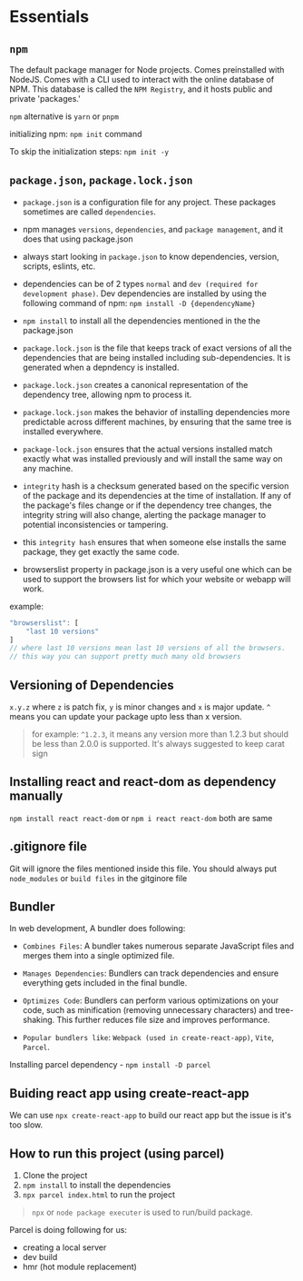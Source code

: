 # Essentials

## `npm`

The default package manager for Node projects. Comes preinstalled with NodeJS. Comes with a CLI used to interact with the online database of NPM. This database is called the `NPM Registry`, and it hosts public and private 'packages.' 

`npm` alternative is `yarn` or `pnpm`

initializing npm: `npm init` command

To skip the initialization steps: `npm init -y`

## `package.json`, `package.lock.json`

- `package.json` is a configuration file for any project.
These packages sometimes are called `dependencies`.

- npm manages `versions`, `dependencies`, and `package management`, and it does that using package.json

- always start looking in `package.json` to know dependencies, version, scripts, eslints, etc.

- dependencies can be of 2 types `normal` and `dev (required for development phase)`. Dev dependencies are installed by using the following command of npm: `npm install -D {dependencyName}`

- `npm install` to install all the dependencies mentioned in the the package.json

- `package.lock.json` is the file that keeps track of exact versions of all the dependencies that are being installed including sub-dependencies. It is generated when a depndency is installed.

- `package.lock.json` creates a canonical representation of the dependency tree, allowing npm to process it.

- `package.lock.json` makes the behavior of installing dependencies more predictable across different machines, by ensuring that the same tree is installed everywhere.

- `package-lock.json` ensures that the actual versions installed match exactly what was installed previously and will install the same way on any machine.

- `integrity` hash is a checksum generated based on the specific version of the package and its dependencies at the time of installation. If any of the package's files change or if the dependency tree changes, the integrity string will also change, alerting the package manager to potential inconsistencies or tampering.

- this `integrity hash` ensures that when someone else installs the same package, they get exactly the same code.

- browserslist property in package.json is a very useful one which can be used to support the browsers list for which your website or webapp will work.

example:

```js
"browserslist": [
    "last 10 versions"  
]
// where last 10 versions mean last 10 versions of all the browsers.
// this way you can support pretty much many old browsers
```

## Versioning of Dependencies
`x.y.z` where `z` is patch fix, `y` is minor changes and `x` is major update.
`^` means you can update your package upto less than x version.
> for example: `^1.2.3`, it means any version more than 1.2.3 but should be less than 2.0.0 is supported. It's always suggested to keep carat sign


## Installing react and react-dom as dependency manually
`npm install react react-dom` or `npm i react react-dom` both are same

## .gitignore file
Git will ignore the files mentioned inside this file.
You should always put `node_modules` or `build files` in the gitginore file

## Bundler

In web development, A bundler does following:

- `Combines Files`: A bundler takes numerous separate JavaScript files and merges them into a single optimized file.

- `Manages Dependencies`: Bundlers can track dependencies and ensure everything gets included in the final bundle.

- `Optimizes Code`: Bundlers can perform various optimizations on your code, such as minification (removing unnecessary characters) and tree-shaking. This further reduces file size and improves performance.

- `Popular bundlers like`: `Webpack (used in create-react-app)`, `Vite`, `Parcel`.

Installing parcel dependency - `npm install -D parcel`

## Buiding react app using create-react-app

We can use `npx create-react-app` to build our react app but the issue is it's too slow.

## How to run this project (using parcel)
1. Clone the project 
2. `npm install` to install the dependencies 
3. `npx parcel index.html` to run the project

> `npx` or `node package executer` is used to run/build package.

Parcel is doing following for us:
- creating a local server
- dev build
- hmr (hot module replacement)
